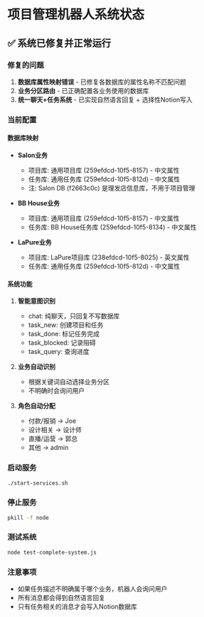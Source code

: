 # 项目管理机器人系统状态

## ✅ 系统已修复并正常运行

### 修复的问题
1. **数据库属性映射错误** - 已修复各数据库的属性名称不匹配问题
2. **业务分区路由** - 已正确配置各业务使用的数据库
3. **统一聊天+任务系统** - 已实现自然语言回复 + 选择性Notion写入

### 当前配置

#### 数据库映射
- **Salon业务**
  - 项目库: 通用项目库 (259efdcd-10f5-8157) - 中文属性
  - 任务库: 通用任务库 (259efdcd-10f5-812d) - 中文属性
  - 注: Salon DB (f2663c0c) 是理发店信息库，不用于项目管理

- **BB House业务**  
  - 项目库: 通用项目库 (259efdcd-10f5-8157) - 中文属性
  - 任务库: BB House任务库 (259efdcd-10f5-8134) - 中文属性

- **LaPure业务**
  - 项目库: LaPure项目库 (238efdcd-10f5-8025) - 英文属性
  - 任务库: 通用任务库 (259efdcd-10f5-812d) - 中文属性

#### 系统功能
1. **智能意图识别**
   - chat: 纯聊天，只回复不写数据库
   - task_new: 创建项目和任务
   - task_done: 标记任务完成
   - task_blocked: 记录阻碍
   - task_query: 查询进度

2. **业务自动识别**
   - 根据关键词自动选择业务分区
   - 不明确时会询问用户

3. **角色自动分配**
   - 付款/报销 → Joe
   - 设计相关 → 设计师
   - 直播/运营 → 郭总
   - 其他 → admin

### 启动服务
```bash
./start-services.sh
```

### 停止服务
```bash
pkill -f node
```

### 测试系统
```bash
node test-complete-system.js
```

### 注意事项
- 如果任务描述不明确属于哪个业务，机器人会询问用户
- 所有消息都会得到自然语言回复
- 只有任务相关的消息才会写入Notion数据库